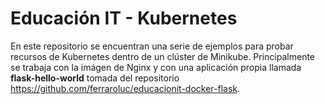# Educación IT - Kubernetes

En este repositorio se encuentran una serie de ejemplos para probar recursos de Kubernetes dentro de un clúster de Minikube. Principalmente se trabaja con la imágen de Nginx y con una aplicación propia llamada **flask-hello-world** tomada del repositorio https://github.com/ferraroluc/educacionit-docker-flask.
